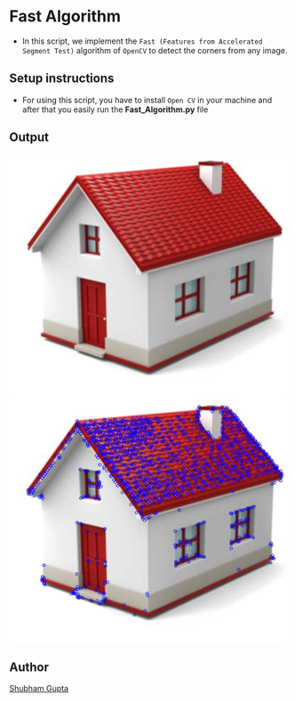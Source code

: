 # Fast Algorithm

- In this script, we implement the `Fast (Features from Accelerated Segment Test)` algorithm of `OpenCV` to detect the corners from any image.

## Setup instructions

- For using this script, you have to install `Open CV` in your machine and after that you easily run the **Fast_Algorithm.py** file

## Output

<img src="./input.jpg" width=500/> <img src="./Output.png" width=500/>

## Author

[Shubham Gupta](https://github.com/ShubhamGupta577)
